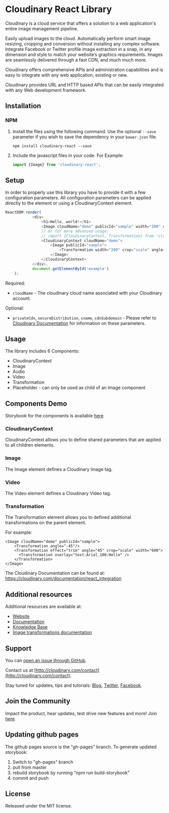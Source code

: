 
# Cloudinary React Library

Cloudinary is a cloud service that offers a solution to a web application's entire image management pipeline.

Easily upload images to the cloud. Automatically perform smart image resizing, cropping and conversion without installing any complex software. Integrate Facebook or Twitter profile image extraction in a snap, in any dimension and style to match your website’s graphics requirements. Images are seamlessly delivered through a fast CDN, and much much more.

Cloudinary offers comprehensive APIs and administration capabilities and is easy to integrate with any web application, existing or new.

Cloudinary provides URL and HTTP based APIs that can be easily integrated with any Web development framework.

## Installation


### NPM

1. Install the files using the following command. Use the optional `--save` parameter if you wish to save the dependency in your `bower.json` file.

   ```shell
   npm install cloudinary-react --save
   ```

1. Include the javascript files in your code. For Example:
   
   ```js
   import {Image} from 'cloudinary-react';
   ```


## Setup

In order to properly use this library you have to provide it with a few configuration parameters. All configuration parameters can be applied directly to the element or using a CloudinaryContext element.


```js
ReactDOM.render(
            <div>
                <h1>Hello, world!</h1>
                <Image cloudName="demo" publicId="sample" width="300" crop="scale"/>
                // Or for more advanced usage:
                // import {CloudinaryContext, Transformation} from 'cloudinary-react';
                <CloudinaryContext cloudName="demo">
                    <Image publicId="sample">
                        <Transformation width="200" crop="scale" angle="10"/>
                    </Image>
                </CloudinaryContext>
            </div>,
            document.getElementById('example')
    );
```

Required:

* `cloudName` - The cloudinary cloud name associated with your Cloudinary account.

Optional:

* `privateCdn`, `secureDistribution`, `cname`, `cdnSubdomain` - Please refer to [Cloudinary Documentation](https://cloudinary.com/documentation/react_integration#3_set_cloudinary_configuration_parameters) for information on these parameters.


## Usage

The library includes 6 Components:

* CloudinaryContext
* Image
* Audio
* Video
* Transformation
* Placeholder - can only be used as child of an Image component

## Components Demo
Storybook for the components is available [here](https://cloudinary.github.io/cloudinary-react/)

### CloudinaryContext
CloudinaryContext allows you to define shared parameters that are applied to all children elements.

### Image
The Image element defines a Cloudinary Image tag.
 
### Video
The Video element defines a Cloudinary Video tag.

### Transformation
The Transformation element allows you to defined additional transformations on the parent element.

For example:

```
<Image cloudName="demo" publicId="sample">
    <Transformation angle="-45"/>
    <Transformation effect="trim" angle="45" crop="scale" width="600">
      <Transformation overlay="text:Arial_100:Hello" />
    </Transformation>
</Image>
```


The Cloudinary Documentation can be found at:
https://cloudinary.com/documentation/react_integration

## Additional resources

Additional resources are available at:

* [Website](http://cloudinary.com)
* [Documentation](http://cloudinary.com/documentation)
* [Knowledge Base](http://support.cloudinary.com/forums)
* [Image transformations documentation](http://cloudinary.com/documentation/image_transformations)

## Support

You can [open an issue through GitHub](https://github.com/cloudinary/cloudinary_js/issues).

Contact us at [http://cloudinary.com/contact](http://cloudinary.com/contact).

Stay tuned for updates, tips and tutorials: [Blog](http://cloudinary.com/blog), [Twitter](https://twitter.com/cloudinary), [Facebook](http://www.facebook.com/Cloudinary).

## Join the Community ##########################################################

Impact the product, hear updates, test drive new features and more! Join [here](https://www.facebook.com/groups/CloudinaryCommunity).

## Updating github pages
The github pages source is the "gh-pages" branch. To generate updated storybook:
1. Switch to "gh-pages" branch
2. pull from master
3. rebuild storybook by running "npm run build-storybook"
4. commit and push

## License

Released under the MIT license.
